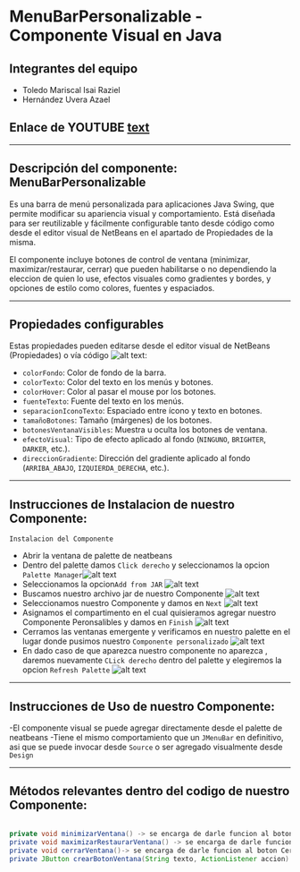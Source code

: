 # MenuBarPersonalizable - Componente Visual en Java

## Integrantes del equipo
- Toledo Mariscal Isai Raziel
- Hernández Uvera Azael

## Enlace de YOUTUBE [text](https://youtu.be/8Joq9oHXypw)
---

## Descripción del componente: MenuBarPersonalizable

 Es una barra de menú personalizada para aplicaciones Java Swing, que permite modificar su apariencia visual y comportamiento. Está diseñada para ser reutilizable y fácilmente configurable tanto desde código como desde el editor visual de NetBeans en el apartado de Propiedades de la misma.

El componente incluye botones de control de ventana (minimizar, maximizar/restaurar, cerrar) que pueden habilitarse o no dependiendo la eleccion de quien lo use, efectos visuales como gradientes y bordes, y opciones de estilo como colores, fuentes y espaciados.

---

## Propiedades configurables

Estas propiedades pueden editarse desde el editor visual de NetBeans (Propiedades) o vía código ![alt text](Images/image-1.png):

- `colorFondo`: Color de fondo de la barra.
- `colorTexto`: Color del texto en los menús y botones.
- `colorHover`: Color al pasar el mouse por los botones.
- `fuenteTexto`: Fuente del texto en los menús.
- `separacionIconoTexto`: Espaciado entre ícono y texto en botones.
- `tamañoBotones`: Tamaño (márgenes) de los botones.
- `botonesVentanaVisibles`: Muestra u oculta los botones de ventana.
- `efectoVisual`: Tipo de efecto aplicado al fondo (`NINGUNO`, `BRIGHTER`, `DARKER`, etc.).
- `direccionGradiente`: Dirección del gradiente aplicado al fondo (`ARRIBA_ABAJO`, `IZQUIERDA_DERECHA`, etc.).

---

## Instrucciones de Instalacion de nuestro Componente:

`Instalacion del Componente`
- Abrir la ventana de palette de neatbeans
- Dentro del palette damos `Click derecho` y seleccionamos la opcion `Palette Manager`![alt text](Images/image-3.png)
- Seleccionamos la opcion`Add from JAR` ![alt text](Images/image-4.png)
- Buscamos nuestro archivo jar de nuestro Componente ![alt text](Images/image-5.png)
- Seleccionamos nuestro Componente y damos en `Next` ![alt text](Images/image-6.png)
- Asignamos el compartimento en el cual quisieramos agregar nuestro Componente Peronsalibles y damos en `Finish`  ![alt text](Images/image-7.png)
- Cerramos las ventanas emergente y verificamos en nuestro palette en el lugar donde pusimos nuestro `Componente personalizado` ![alt text](Images/image-8.png)
- En dado caso de que aparezca nuestro componente  no aparezca , daremos nuevamente `CLick derecho` dentro del palette y elegiremos la opcion `Refresh Palette` ![alt text](Images/image-9.png)

---

## Instrucciones de Uso de nuestro Componente:

-El componente visual se puede agregar directamente desde el palette de neatbeans
-Tiene el mismo comportamiento que un `JMenuBar` en definitivo, asi que se puede invocar desde `Source` o ser agregado visualmente desde `Design` 

---

## Métodos relevantes dentro del codigo de nuestro Componente:
```Java

private void minimizarVentana() -> se encarga de darle funcion al boton Minimizar creado para que se muestren en nuestro menu.
private void maximizarRestaurarVentana() -> se encarga de darle funcion al boton Maximizar creado para que se muestren en nuestro menu.
private void cerrarVentana()-> se encarga de darle funcion al boton Cerrar creado para que se muestren en nuestro menu.
private JButton crearBotonVentana(String texto, ActionListener accion) -> se encarga de darle propiedades a nuestros botones creados de nuestro menu personalizado


















